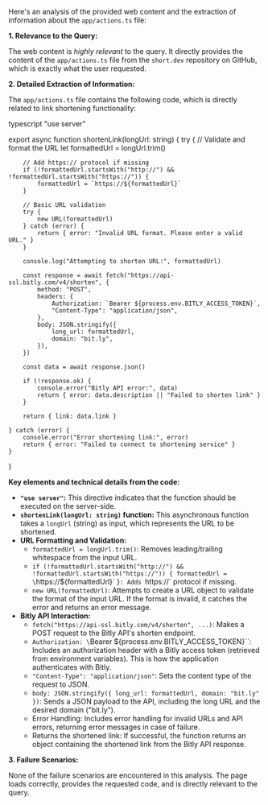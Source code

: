 Here's an analysis of the provided web content and the extraction of information about the `app/actions.ts` file:

**1. Relevance to the Query:**

The web content is *highly relevant* to the query.  It directly provides the content of the `app/actions.ts` file from the `short.dev` repository on GitHub, which is exactly what the user requested.

**2. Detailed Extraction of Information:**

The `app/actions.ts` file contains the following code, which is directly related to link shortening functionality:

typescript
"use server"

export async function shortenLink(longUrl: string) {
    try {
        // Validate and format the URL
        let formattedUrl = longUrl.trim()

        // Add https:// protocol if missing
        if (!formattedUrl.startsWith("http://") && !formattedUrl.startsWith("https://")) {
            formattedUrl = `https://${formattedUrl}`
        }

        // Basic URL validation
        try {
            new URL(formattedUrl)
        } catch (error) {
            return { error: "Invalid URL format. Please enter a valid URL." }
        }

        console.log("Attempting to shorten URL:", formattedUrl)

        const response = await fetch("https://api-ssl.bitly.com/v4/shorten", {
            method: "POST",
            headers: {
                Authorization: `Bearer ${process.env.BITLY_ACCESS_TOKEN}`,
                "Content-Type": "application/json",
            },
            body: JSON.stringify({
                long_url: formattedUrl,
                domain: "bit.ly",
            }),
        })

        const data = await response.json()

        if (!response.ok) {
            console.error("Bitly API error:", data)
            return { error: data.description || "Failed to shorten link" }
        }

        return { link: data.link }

    } catch (error) {
        console.error("Error shortening link:", error)
        return { error: "Failed to connect to shortening service" }
    }
}


**Key elements and technical details from the code:**

*   **`"use server"`:** This directive indicates that the function should be executed on the server-side.
*   **`shortenLink(longUrl: string)` function:**  This asynchronous function takes a `longUrl` (string) as input, which represents the URL to be shortened.
*   **URL Formatting and Validation:**
    *   `formattedUrl = longUrl.trim()`: Removes leading/trailing whitespace from the input URL.
    *   `if (!formattedUrl.startsWith("http://") && !formattedUrl.startsWith("https://")) { formattedUrl = \`https://${formattedUrl}\` }`: Adds `https://` protocol if missing.
    *   `new URL(formattedUrl)`: Attempts to create a URL object to validate the format of the input URL. If the format is invalid, it catches the error and returns an error message.
*   **Bitly API Interaction:**
    *   `fetch("https://api-ssl.bitly.com/v4/shorten", ...)`: Makes a POST request to the Bitly API's shorten endpoint.
    *   `Authorization: \`Bearer ${process.env.BITLY_ACCESS_TOKEN}\``: Includes an authorization header with a Bitly access token (retrieved from environment variables).  This is how the application authenticates with Bitly.
    *   `"Content-Type": "application/json"`: Sets the content type of the request to JSON.
    *   `body: JSON.stringify({ long_url: formattedUrl, domain: "bit.ly" })`:  Sends a JSON payload to the API, including the long URL and the desired domain ("bit.ly").
    *   Error Handling: Includes error handling for invalid URLs and API errors, returning error messages in case of failure.
    *   Returns the shortened link: If successful, the function returns an object containing the shortened link from the Bitly API response.

**3. Failure Scenarios:**

None of the failure scenarios are encountered in this analysis. The page loads correctly, provides the requested code, and is directly relevant to the query.
